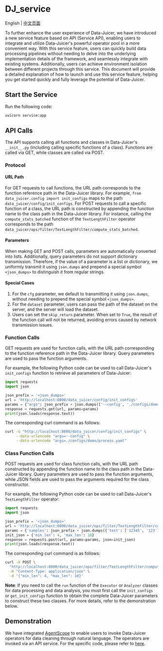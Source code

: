 # DJ_service
English | [中文页面](DJ_service_ZH.md)

To further enhance the user experience of Data-Juicer, we have introduced a new service feature based on API (Service API), enabling users to integrate and utilize Data-Juicer's powerful operator pool in a more convenient way. With this service feature, users can quickly build data processing pipelines without needing to delve into the underlying implementation details of the framework, and seamlessly integrate with existing systems. Additionally, users can achieve environment isolation between different projects through this service. This document will provide a detailed explanation of how to launch and use this service feature, helping you get started quickly and fully leverage the potential of Data-Juicer.

## Start the Service
Run the following code:
```bash
uvicorn service:app
```

## API Calls
The API supports calling all functions and classes in Data-Juicer's `__init__.py` (including calling specific functions of a class). Functions are called via GET, while classes are called via POST.

### Protocol

#### URL Path
For GET requests to call functions, the URL path corresponds to the function reference path in the Data-Juicer library. For example, `from data_juicer.config import init_configs` maps to the path `data_juicer/config/init_configs`. For POST requests to call a specific function of a class, the URL path is constructed by appending the function name to the class path in the Data-Juicer library. For instance, calling the `compute_stats_batched` function of the `TextLengthFilter` operator corresponds to the path `data_juicer/ops/filter/TextLengthFilter/compute_stats_batched`.

#### Parameters
When making GET and POST calls, parameters are automatically converted into lists. Additionally, query parameters do not support dictionary transmission. Therefore, if the value of a parameter is a list or dictionary, we uniformly transmit it using `json.dumps` and prepend a special symbol `<json_dumps>` to distinguish it from regular strings.

#### Special Cases
1. For the `cfg` parameter, we default to transmitting it using `json.dumps`, without needing to prepend the special symbol `<json_dumps>`.
2. For the `dataset` parameter, users can pass the path of the dataset on the server, and the server will load the dataset.
3. Users can set the `skip_return` parameter. When set to `True`, the result of the function call will not be returned, avoiding errors caused by network transmission issues.

### Function Calls
GET requests are used for function calls, with the URL path corresponding to the function reference path in the Data-Juicer library. Query parameters are used to pass the function arguments.

For example, the following Python code can be used to call Data-Juicer's `init_configs` function to retrieve all parameters of Data-Juicer:

```python
import requests
import json

json_prefix = '<json_dumps>'
url = 'http://localhost:8000/data_juicer/config/init_configs'
params = {"args": json_prefix + json.dumps(['--config', './configs/demo/process.yaml'])}
response = requests.get(url, params=params)
print(json.loads(response.text))
```

The corresponding curl command is as follows:

```bash
curl -G "http://localhost:8000/data_juicer/config/init_configs" \
     --data-urlencode "args=--config" \
     --data-urlencode "args=./configs/demo/process.yaml"
```

### Class Function Calls
POST requests are used for class function calls, with the URL path constructed by appending the function name to the class path in the Data-Juicer library. Query parameters are used to pass the function arguments, while JSON fields are used to pass the arguments required for the class constructor.

For example, the following Python code can be used to call Data-Juicer's `TextLengthFilter` operator:

```python
import requests
import json

json_prefix = '<json_dumps>'
url = 'http://localhost:8000/data_juicer/ops/filter/TextLengthFilter/compute_stats_batched'
params = {'samples': json_prefix + json.dumps({'text': ['12345', '123'], '__dj__stats__': [{}, {}]})}
init_json = {'min_len': 4, 'max_len': 10}
response = requests.post(url, params=params, json=init_json)
print(json.loads(response.text))
```

The corresponding curl command is as follows:

```bash
curl -X POST \
  "http://localhost:8000/data_juicer/ops/filter/TextLengthFilter/compute_stats_batched?samples=%3Cjson_dumps%3E%7B%22text%22%3A%20%5B%2212345%22%2C%20%22123%22%5D%2C%20%22__dj__stats__%22%3A%20%5B%7B%7D%2C%20%7B%7D%5D%7D" \
  -H "Content-Type: application/json" \
  -d '{"min_len": 4, "max_len": 10}'
```

**Note**: If you need to call the `run` function of the `Executor` or `Analyzer` classes for data processing and data analysis, you must first call the `init_configs` or `get_init_configs` function to obtain the complete Data-Juicer parameters to construct these two classes. For more details, refer to the demonstration below.

## Demonstration
We have integrated [AgentScope](https://github.com/modelscope/agentscope) to enable users to invoke Data-Juicer operators for data cleaning through natural language. The operators are invoked via an API service. For the specific code, please refer to [here](../demos/api_service).